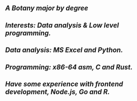 ## ***A Botany major by degree***
## ***Interests: Data analysis & Low level programming.***
## ***Data analysis: MS Excel and Python.***
## ***Programming: x86-64 asm, C and Rust.***
## ***Have some experience with frontend development, Node.js, Go and R.***
